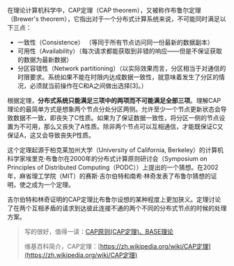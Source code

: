 在理论计算机科学中，CAP定理（CAP theorem），又被称作布鲁尔定理（Brewer's theorem），它指出对于一个分布式计算系统来说，不可能同时满足以下三点：

* 一致性（Consistence） （等同于所有节点访问同一份最新的数据副本）  
* 可用性（Availability）（每次请求都能获取到非错的响应——但是不保证获取的数据为最新数据）  
* 分区容错性（Network partitioning）（以实际效果而言，分区相当于对通信的时限要求。系统如果不能在时限内达成数据一致性，就意味着发生了分区的情况，必须就当前操作在C和A之间做出选择\[3\]。）  

根据定理，**分布式系统只能满足三项中的两项而不可能满足全部三项**。理解CAP理论的最简单方式是想象两个节点分处分区两侧。允许至少一个节点更新状态会导致数据不一致，即丧失了C性质。如果为了保证数据一致性，将分区一侧的节点设置为不可用，那么又丧失了A性质。除非两个节点可以互相通信，才能既保证C又保证A，这又会导致丧失P性质。

这个定理起源于柏克莱加州大学（University of California, Berkeley）的计算机科学家埃里克·布鲁尔在2000年的分布式计算原则研讨会（Symposium on Principles of Distributed Computing（PODC））上提出的一个猜想。在2002年，麻省理工学院（MIT）的赛斯·吉尔伯特和南希·林奇发表了布鲁尔猜想的证明，使之成为一个定理。

吉尔伯特和林奇证明的CAP定理比布鲁尔设想的某种程度上更加狭义。定理讨论了在两个互相矛盾的请求到达彼此连接不通的两个不同的分布式节点的时候的处理方案。

> 写的很好，值得一读：[CAP原则\(CAP定理\)、BASE理论](http://www.cnblogs.com/duanxz/p/5229352.html)
>
> 维基百科简介，CAP定理：[https://zh.wikipedia.org/wiki/CAP定理](https://zh.wikipedia.org/wiki/CAP定理)



